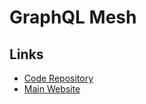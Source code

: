 # GraphQL Mesh

## Links

- [Code Repository](https://github.com/Urigo/graphql-mesh)
- [Main Website](https://the-guild.dev/graphql/mesh)
